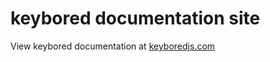 # keybored documentation site

View keybored documentation at <a href="https://keyboredjs.com">keyboredjs.com</a>
